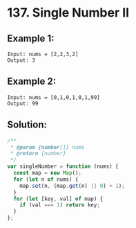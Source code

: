 # 137. Single Number II

## Example 1:

    Input: nums = [2,2,3,2]
    Output: 3

## Example 2:

    Input: nums = [0,1,0,1,0,1,99]
    Output: 99

## Solution:

```javascript
/**
 * @param {number[]} nums
 * @return {number}
 */
var singleNumber = function (nums) {
  const map = new Map();
  for (let n of nums) {
    map.set(n, (map.get(n) || 0) + 1);
  }
  for (let [key, val] of map) {
    if (val === 1) return key;
  }
};
```
